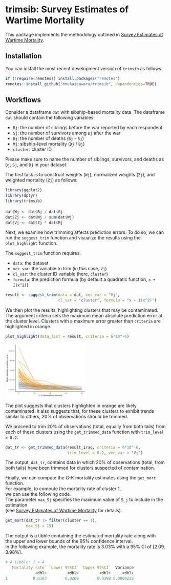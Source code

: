 
<!-- README.md is generated from README.Rmd. Please edit that file -->

# **trimsib**: Survey Estimates of Wartime Mortality

This package implements the methodology outlined in [Survey Estimates of
Wartime Mortality](https://gking.harvard.edu/sibs).

## Installation

You can install the most recent development version of `trimsib` as
follows.

``` r
if (!require(remotes)) install.packages("remotes")
remotes::install_github("mmukaigawara/trimsib", dependencies=TRUE)
```

## Workflows

Consider a dataframe `dat` with sibship-based mortality data. The
dataframe `dat` should contain the following variables:

- `Bj`: the number of siblings before the war reported by each
  respondent
- `Sj`: the number of survivors among `Bj` after the war
- `Dj`: the number of deaths (`Bj` - `Sj`)
- `Mj`: sibship-level mortality (`Dj` / `Bj`)
- `cluster`: cluster ID

Please make sure to name the number of siblings, survivors, and deaths
as `Bj`, `Sj`, and `Dj` in your dataset.

The first task is to construct weights (`Wj`), normalized weights
(`Zj`), and weighted mortality (`Zj`) as follows:

``` r
library(ggplot2)
library(dplyr)
library(trimsib)

dat$Wj <- dat$Bj / dat$Sj
dat$Zj <- dat$Wj / sum(dat$Wj)
dat$Vj <- dat$Zj * dat$Mj
```

Next, we examine how trimming affects prediction errors. To do so, we
can run the `suggest_trim` function and visualize the results using the
`plot_highlight` function.

The `suggest_trim` function requires:

- `data`: the dataset
- `vec_var`: the variable to trim (in this case, `Vj`)
- `cl_var`: the cluster ID variable (here, `cluster`)
- `formula`: the prediction formula (by default a quadratic function,
  `x + I(x^2)`)

``` r
result <- suggest_trim(data = dat, vec_var = "Vj", 
                       cl_var = "cluster", formula = "x + I(x^2)")
```

We then plot the results, highlighting clusters that may be
contaminated. The argument criteria sets the maximum mean absolute
prediction error at the cluster level. Clusters with a maximum error
greater than `criteria` are highlighted in orange.

``` r
plot_highlight(data_list = result, criteria = 6*10^-6)
```

<img src="man/figures/README-fig_trim.png" style="width: 50%"/>

The plot suggests that clusters highlighted in orange are likely
contaminated. It also suggests that, for these clusters to exhibit
trends similar to others, 20% of observations should be trimmed.

We proceed to trim 20% of observations (total, equally from both tails)
from each of these clusters using the `get_trimmed_data` function with
`trim_level = 0.2`:

``` r
dat_tr <- get_trimmed_data(result_iraq, criteria = 6*10^-6, 
                           trim_level = 0.2, vec_var = "Vj")
```

The output, `dat_tr`, contains data in which 20% of observations (total,
from both tails) have been trimmed for clusters suspected of
contamination.

Finally, we can compute the G-K mortality estimates using the `get_mort`
function.  
For example, to compute the mortality rate of cluster 1,  
we can use the following code.  
The parameter `max_Sj` specifies the maximum value of `S_j` to include
in the estimation  
(see [Survey Estimates of Wartime
Mortality](https://gking.harvard.edu/sibs) for details).

``` r
get_mort(dat_tr |> filter(cluster == 1), 
         max_Sj = 15)
```

The output is a tibble containing the estimated mortality rate along
with  
the upper and lower bounds of the 95% confidence interval.  
In the following example, the mortality rate is 3.03% with a 95% CI of
\[2.09, 3.98%\].

``` r
# A tibble: 1 × 4
  `Mortality rate` `Lower 95%CI` `Upper 95%CI`  Variance
             <dbl>         <dbl>         <dbl>     <dbl>
1           0.0303        0.0209        0.0398 0.0000232
```
